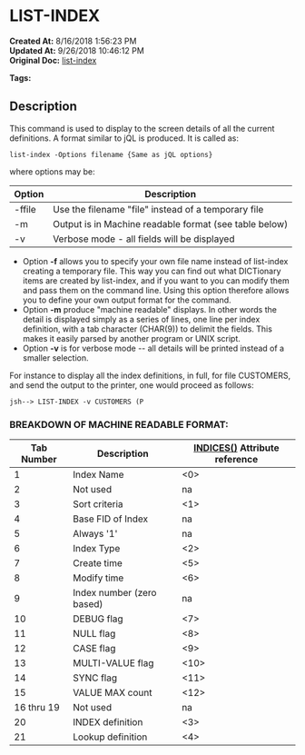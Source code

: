 # LIST-INDEX

**Created At:** 8/16/2018 1:56:23 PM  
**Updated At:** 9/26/2018 10:46:12 PM  
**Original Doc:** [list-index](https://docs.jbase.com/48152-indexes/list-index)  

**Tags:**
<badge text='file indexing' vertical='middle' />

## Description 

This command is used to display to the screen details of all the current definitions. A format similar to jQL is produced. It is called as:

```
list-index -Options filename {Same as jQL options}
```

where options may be:


| Option<br> | Description<br> |
| --- | --- |
| -ffile<br> | Use the filename "file" instead of a temporary file<br> |
| -m<br> | Output is in Machine readable format (see table below)<br> |
| -v<br> | Verbose mode - all fields will be displayed<br> |




- Option **-f** allows you to specify your own file name instead of list-index creating a temporary file. This way you can find out what DICTionary items are created by list-index, and if you want to you can modify them and pass them on the command line. Using this option therefore allows you to define your own output format for the command.
- Option **-m** produce "machine readable" displays. In other words the detail is displayed simply as a series of lines, one line per index definition, with a tab character (CHAR(9)) to delimit the fields. This makes it easily parsed by another program or UNIX script.
- Option **-v** is for verbose mode -- all details will be printed instead of a smaller selection.


For instance to display all the index definitions, in full, for file CUSTOMERS, and send the output to the printer, one would proceed as follows:

```
jsh--> LIST-INDEX -v CUSTOMERS (P
```



### BREAKDOWN OF MACHINE READABLE FORMAT:


| Tab Number<br> | Description<br> | [INDICES()](introduction-to-secondary-indexes) Attribute reference<br> |
| --- | --- | --- |
| 1<br> | Index Name<br> | &lt;0&gt;<br> |
| 2<br> | Not used<br> | na<br> |
| 3<br> | Sort criteria<br> | &lt;1&gt;<br> |
| 4<br> | Base FID of Index<br> | na<br> |
| 5<br> | Always '1'<br> | na<br> |
| 6<br> | Index Type<br> | &lt;2&gt;<br> |
| 7<br> | Create time<br> | &lt;5&gt;<br> |
| 8<br> | Modify time<br> | &lt;6&gt;<br> |
| 9<br> | Index number (zero based)<br> | na<br> |
| 10<br> | DEBUG flag<br> | &lt;7&gt;<br> |
| 11<br> | NULL flag<br> | &lt;8&gt;<br> |
| 12<br> | CASE flag<br> | &lt;9&gt;<br> |
| 13<br> | MULTI-VALUE flag<br> | &lt;10&gt;<br> |
| 14<br> | SYNC flag<br> | &lt;11&gt;<br> |
| 15<br> | VALUE MAX count<br> | &lt;12&gt;<br> |
| 16 thru 19<br> | Not used<br> | na<br> |
| 20<br> | INDEX definition<br> | &lt;3&gt;<br> |
| 21<br> | Lookup definition<br> | &lt;4&gt;<br> |


